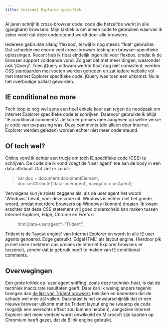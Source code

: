 ```yaml
---
title: Internet Explorer specifiek
---
```


Al jaren schrijf ik cross-browser code: code die hetzelfde werkt in alle (gangbare) browsers. Mijn taktiek is om alleen code te gebruiken waarvan ik zeker weet dat deze ondersteund wordt door alle browsers. 

Iedereen gebruikte allang 'flexbox', terwijl ik nog steeds 'float' gebruikte. Dat scheelde me enorm veel cross-browser testing en browser-specifieke oplossingen. Recent heb ik float eindelijk ingeruild voor flexbox, omdat ik de browser support voldoende vond. Zo gaat dat met meer dingen, waaronder ook 'jQuery'. Toen jQuery uitkwam werkte float nog niet consistent, werden CSS standaarden met voeten werden getreden en zat iedere website vol met Internet Explorer specifieke code. jQuery was toen een uitkomst. Nu is het overbodige ballast geworden. 

## IE conditional no more

Toch loop je nog wel eens een heel enkele keer aan tegen de noodzaak om Internet Explorer specifieke code te schrijven. Daarvoor gebruikte ik altijd 'IE conditional comments'. Je kon er precies mee aangeven op welke versie je code van toepassing was. Deze comments (die alleen door Internet Explorer werden gelezen) worden echter niet meer ondersteund.

## Of toch wel?

Online vond ik echter een trucje om toch IE specifieke code (CSS) te schrijven. De code die ik vond voegt de 'user agent' toe aan de body in een data attribuut. Dat ziet er zo uit: 

> var doc = document.documentElement;  
doc.setAttribute('data-useragent', navigator.userAgent);

Vervolgens kun je zoiets zeggens als: als de user agent het woord 'Windows' bevat, voer deze code uit. Windows is echter niet het goede woord, omdat meerdere browsers op Windows (kunnen) draaien. Ik kwam erachter dat deze CSS statement vrij goed onderscheid kan maken tussen Internet Explorer, Edge, Chrome en Firefox:

> html[data-useragent*='Trident']

Trident is de 'layout engine' van Internet Explorer en wordt in alle IE user agents genoemd. Edge gebruikt 'EdgeHTML' als layout engine. Hierdoor pik je met deze zoekterm dus precies de Internet Explorer browsers er tussenuit, zonder dat je gebruik hoeft te maken van IE conditional comments. 

## Overwegingen

Een grote kritiek op 'user agent sniffing' zoals deze techniek heet, is dat de techniek inaccurate resultaten geeft. Daar kan ik weinig anders tegenin brengen dan [de lijst van Trident browsers](https://en.wikipedia.org/wiki/Trident_(software)) bekijken en bedenken dat de schade wel mee zal vallen. Daarnaast is het onwaarschijnlijk dat er een nieuwe browser uitkomt met de Trident layout engine (waarop de code mogelijk een averechts effect zou kunnen hebben), aangezien Internet Explorer niet meer verdser wordt onwikkeld en Microsoft zijn kaarten op Chromium heeft gezet, dat de Blink engine gebruikt.